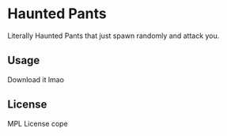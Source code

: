 # Haunted Pants

Literally Haunted Pants that just spawn randomly and attack you. 

## Usage
Download it lmao

## License

MPL License cope 

